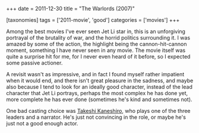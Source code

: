 +++
date = 2011-12-30
title = "The Warlords (2007)"

[taxonomies]
tags = ['2011-movie', 'good']
categories = ['movies']
+++

Among the best movies I\'ve ever seen Jet Li star in, this is an
unforgiving portrayal of the brutality of war, and the horrid politics
surrounding it. I was amazed by some of the action, the highlight being
the cannon-hit-cannon moment, something I have never seen in any movie.
The movie itself was quite a surprise hit for me, for I never even heard
of it before, so I expected some passive actioner.

A revisit wasn\'t as impressive, and in fact I found myself rather
impatient when it would end, and there isn\'t great pleasure in the
sadness, and maybe also because I tend to look for an ideally good
character, instead of the lead character that Jet Li portrays, perhaps
the most complex he has done yet, more complete he has ever done
(sometimes he\'s kind and sometimes not).

One bad casting choice was [Takeshi Kaneshiro], who plays one of the
three leaders and a narrator. He\'s just not convincing in the role, or
maybe he\'s just not a good enough actor.

  [Takeshi Kaneshiro]: http://en.wikipedia.org/wiki/Takeshi_Kaneshiro
